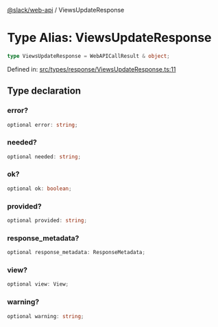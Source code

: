 [@slack/web-api](../index.md) / ViewsUpdateResponse

# Type Alias: ViewsUpdateResponse

```ts
type ViewsUpdateResponse = WebAPICallResult & object;
```

Defined in: [src/types/response/ViewsUpdateResponse.ts:11](https://github.com/slackapi/node-slack-sdk/blob/main/packages/web-api/src/types/response/ViewsUpdateResponse.ts#L11)

## Type declaration

### error?

```ts
optional error: string;
```

### needed?

```ts
optional needed: string;
```

### ok?

```ts
optional ok: boolean;
```

### provided?

```ts
optional provided: string;
```

### response\_metadata?

```ts
optional response_metadata: ResponseMetadata;
```

### view?

```ts
optional view: View;
```

### warning?

```ts
optional warning: string;
```
